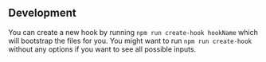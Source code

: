 ## Development

You can create a new hook by running `npm run create-hook hookName` which will bootstrap the files for you. You might want to run `npm run create-hook` without any options if you want to see all possible inputs.
